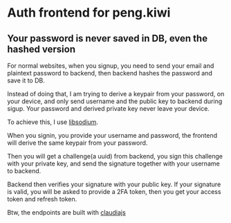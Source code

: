 # Auth frontend for peng.kiwi

## Your password is never saved in DB, even the hashed version

For normal websites, when you signup, you need to send your email and plaintext password to backend, then backend hashes the password and save it to DB.

Instead of doing that, I am trying to derive a keypair from your password, on your device, and only send username and the public key to backend during sigup. Your password and derived private key never leave your device.

To achieve this, I use [libsodium](https://doc.libsodium.org/public-key_cryptography/public-key_signatures).

When you signin, you provide your username and password, the frontend will derive the same keypair from your password. 

Then you will get a challenge(a uuid) from backend, you sign this challenge with your private key, and send the signature together with your username to backend.

Backend then verifies your signature with your public key. If your signature is valid, you will be asked to provide a 2FA token, then you get your access token and refresh token.

Btw, the endpoints are built with [claudiajs](https://www.claudiajs.com/)
